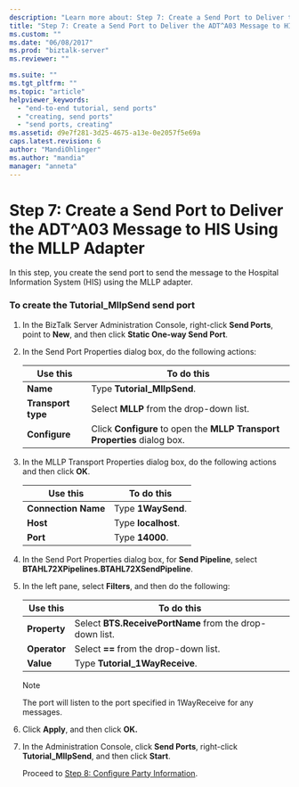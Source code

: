 ```yaml
---
description: "Learn more about: Step 7: Create a Send Port to Deliver the ADT^A03 Message to HIS Using the MLLP Adapter"
title: "Step 7: Create a Send Port to Deliver the ADT^A03 Message to HIS Using the MLLP Adapter | Microsoft Docs"
ms.custom: ""
ms.date: "06/08/2017"
ms.prod: "biztalk-server"
ms.reviewer: ""

ms.suite: ""
ms.tgt_pltfrm: ""
ms.topic: "article"
helpviewer_keywords: 
  - "end-to-end tutorial, send ports"
  - "creating, send ports"
  - "send ports, creating"
ms.assetid: d9e7f281-3d25-4675-a13e-0e2057f5e69a
caps.latest.revision: 6
author: "MandiOhlinger"
ms.author: "mandia"
manager: "anneta"
---
```

# Step 7: Create a Send Port to Deliver the ADT^A03 Message to HIS Using the MLLP Adapter
In this step, you create the send port to send the message to the Hospital Information System (HIS) using the MLLP adapter.  

### To create the Tutorial_MllpSend send port  

1. In the BizTalk Server Administration Console, right-click **Send Ports**, point to **New**, and then click **Static One-way Send Port**.  

2. In the Send Port Properties dialog box, do the following actions:  


   |      Use this      |                                To do this                                 |
   |--------------------|---------------------------------------------------------------------------|
   |      **Name**      |                        Type **Tutorial_MllpSend**.                        |
   | **Transport type** |                 Select **MLLP** from the drop-down list.                  |
   |   **Configure**    | Click **Configure** to open the **MLLP Transport Properties** dialog box. |


3. In the MLLP Transport Properties dialog box, do the following actions and then click **OK**.  


   |      Use this       |     To do this      |
   |---------------------|---------------------|
   | **Connection Name** | Type **1WaySend**.  |
   |      **Host**       | Type **localhost**. |
   |      **Port**       |   Type **14000**.   |


4. In the Send Port Properties dialog box, for **Send Pipeline**, select **BTAHL72XPipelines.BTAHL72XSendPipeline**.  

5. In the left pane, select **Filters**, and then do the following:  

   |Use this|To do this|  
   |--------------|----------------|  
   |**Property**|Select **BTS.ReceivePortName** from the drop-down list.|  
   |**Operator**|Select **==** from the drop-down list.|  
   |**Value**|Type **Tutorial_1WayReceive**.|  

   > [!NOTE]
   >  The port will listen to the port specified in 1WayReceive for any messages.  

6. Click **Apply**, and then click **OK.**  

7. In the Administration Console, click **Send Ports**, right-click **Tutorial_MllpSend**, and then click **Start**.  

   Proceed to [Step 8: Configure Party Information](../../adapters-and-accelerators/accelerator-hl7/step-8-configure-party-information.md).
